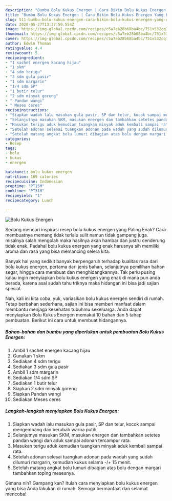```yaml
---
description: "Bumbu Bolu Kukus Energen | Cara Bikin Bolu Kukus Energen Yang Enak Dan Mudah"
title: "Bumbu Bolu Kukus Energen | Cara Bikin Bolu Kukus Energen Yang Enak Dan Mudah"
slug: 511-bumbu-bolu-kukus-energen-cara-bikin-bolu-kukus-energen-yang-enak-dan-mudah
date: 2020-05-27T13:37:59.554Z
image: https://img-global.cpcdn.com/recipes/c5a7eb28b68ba4bc/751x532cq70/bolu-kukus-energen-foto-resep-utama.jpg
thumbnail: https://img-global.cpcdn.com/recipes/c5a7eb28b68ba4bc/751x532cq70/bolu-kukus-energen-foto-resep-utama.jpg
cover: https://img-global.cpcdn.com/recipes/c5a7eb28b68ba4bc/751x532cq70/bolu-kukus-energen-foto-resep-utama.jpg
author: Edwin Thomas
ratingvalue: 4.4
reviewcount: 5
recipeingredient:
- "1 sachet energen kacang hijau"
- "1 skm"
- "4 sdm terigu"
- "3 sdm gula pasir"
- "1 sdm margarin"
- "1/4 sdm SP"
- "1 butir telur"
- "2 sdm minyak goreng"
- " Pandan wangi"
- " Meses ceres"
recipeinstructions:
- "Siapkan wadah lalu masukan gula pasir, SP dan telur, kocok sampai mengembang dan berubah warna putih."
- "Selanjutnya masukan SKM, masukan energen dan tambahkan setetes pandan wangi dan aduk sampai adonan tercampur rata."
- "Masukan terigu aduk kemudian tuangkan minyak aduk kembali sampai rata."
- "Setelah adonan selesai tuangkan adonan pada wadah yang sudah dilumuri margarin, kemudian kukus selama -/+ 15 menit."
- "Setelah matang angkat bolu lumuri dibagian atas bolu dengan margari tambahkan toping mesesnya."
categories:
- Resep
tags:
- bolu
- kukus
- energen

katakunci: bolu kukus energen 
nutrition: 169 calories
recipecuisine: Indonesian
preptime: "PT15M"
cooktime: "PT31M"
recipeyield: "1"
recipecategory: Lunch

---
```



![Bolu Kukus Energen](https://img-global.cpcdn.com/recipes/c5a7eb28b68ba4bc/751x532cq70/bolu-kukus-energen-foto-resep-utama.jpg)

Sedang mencari inspirasi resep bolu kukus energen yang Paling Enak? Cara membuatnya memang tidak terlalu sulit namun tidak gampang juga. misalnya salah mengolah maka hasilnya akan hambar dan justru cenderung tidak enak. Padahal bolu kukus energen yang enak harusnya sih memiliki aroma dan rasa yang bisa memancing selera kita.

Banyak hal yang sedikit banyak berpengaruh terhadap kualitas rasa dari bolu kukus energen, pertama dari jenis bahan, selanjutnya pemilihan bahan segar, hingga cara membuat dan menghidangkannya. Tak perlu pusing kalau ingin menyiapkan bolu kukus energen yang enak di mana pun anda berada, karena asal sudah tahu triknya maka hidangan ini bisa jadi sajian spesial.




Nah, kali ini kita coba, yuk, variasikan bolu kukus energen sendiri di rumah. Tetap berbahan sederhana, sajian ini bisa memberi manfaat dalam membantu menjaga kesehatan tubuhmu sekeluarga. Anda dapat menyiapkan Bolu Kukus Energen memakai 10 bahan dan 5 tahap pembuatan. Berikut ini cara untuk membuat hidangannya.

<!--inarticleads1-->

##### Bahan-bahan dan bumbu yang diperlukan untuk pembuatan Bolu Kukus Energen:

1. Ambil 1 sachet energen kacang hijau
1. Gunakan 1 skm
1. Sediakan 4 sdm terigu
1. Sediakan 3 sdm gula pasir
1. Ambil 1 sdm margarin
1. Sediakan 1/4 sdm SP
1. Sediakan 1 butir telur
1. Siapkan 2 sdm minyak goreng
1. Siapkan  Pandan wangi
1. Sediakan  Meses ceres




<!--inarticleads2-->

##### Langkah-langkah menyiapkan Bolu Kukus Energen:

1. Siapkan wadah lalu masukan gula pasir, SP dan telur, kocok sampai mengembang dan berubah warna putih.
1. Selanjutnya masukan SKM, masukan energen dan tambahkan setetes pandan wangi dan aduk sampai adonan tercampur rata.
1. Masukan terigu aduk kemudian tuangkan minyak aduk kembali sampai rata.
1. Setelah adonan selesai tuangkan adonan pada wadah yang sudah dilumuri margarin, kemudian kukus selama -/+ 15 menit.
1. Setelah matang angkat bolu lumuri dibagian atas bolu dengan margari tambahkan toping mesesnya.




Gimana nih? Gampang kan? Itulah cara menyiapkan bolu kukus energen yang bisa Anda lakukan di rumah. Semoga bermanfaat dan selamat mencoba!
